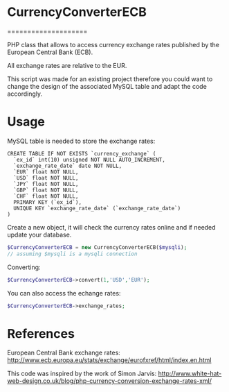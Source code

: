 CurrencyConverterECB
====================
====================

PHP class that allows to access currency exchange rates published by the European Central Bank (ECB).

All exchange rates are relative to the EUR.

This script was made for an existing project therefore you could want to change the design of the associated MySQL table and adapt the code accordingly.



Usage
=====

MySQL table is needed to store the exchange rates:

```mysql
CREATE TABLE IF NOT EXISTS `currency_exchange` (
  `ex_id` int(10) unsigned NOT NULL AUTO_INCREMENT,
  `exchange_rate_date` date NOT NULL,
  `EUR` float NOT NULL,
  `USD` float NOT NULL,
  `JPY` float NOT NULL,
  `GBP` float NOT NULL,
  `CHF` float NOT NULL,
  PRIMARY KEY (`ex_id`),
  UNIQUE KEY `exchange_rate_date` (`exchange_rate_date`)
)
```

Create a new object, it will check the currency rates online and if needed update your database.

```php
$CurrencyConverterECB = new CurrencyConverterECB($mysqli);
// assuming $mysqli is a mysqli connection
```

Converting:
```php
$CurrencyConverterECB->convert(1,'USD','EUR');
```

You can also access the echange rates:
```php
$CurrencyConverterECB->exchange_rates;
```

References
==========

European Central Bank exchange rates:
http://www.ecb.europa.eu/stats/exchange/eurofxref/html/index.en.html

This code was inspired by the work of Simon Jarvis:
http://www.white-hat-web-design.co.uk/blog/php-currency-conversion-exchange-rates-xml/